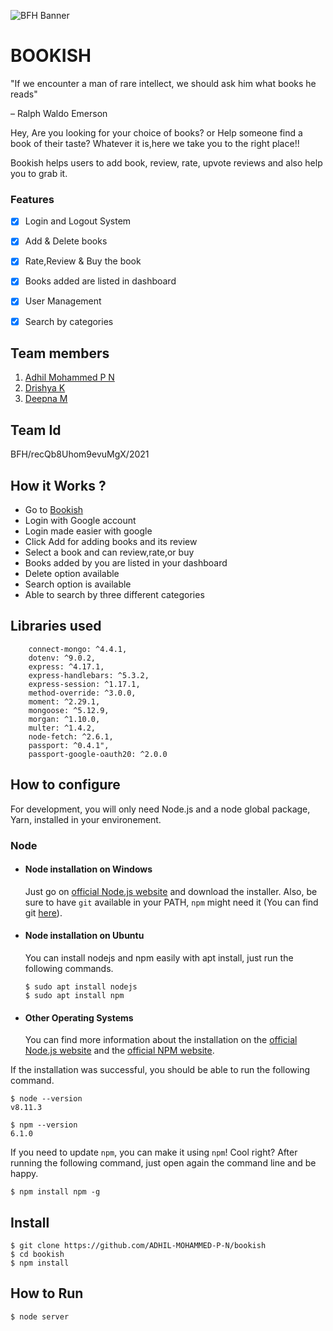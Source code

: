 ![BFH Banner](https://trello-attachments.s3.amazonaws.com/542e9c6316504d5797afbfb9/542e9c6316504d5797afbfc1/39dee8d993841943b5723510ce663233/Frame_19.png)

# BOOKISH
"If we encounter a man of rare intellect, we should ask him what books he reads"

– Ralph Waldo Emerson

Hey, Are you looking for your choice of books? or Help someone find a book of their taste? Whatever it is,here we take you to the right place!!

Bookish helps users to add book, review, rate, upvote reviews and also help you to grab it.

### Features
 - [x] Login and Logout System
 - [x] Add & Delete books
 - [x] Rate,Review & Buy the book
 - [x] Books added are listed in dashboard
 - [x] User Management
 - [x] Search by categories
 
  

## Team members
1. [Adhil Mohammed P N](https://github.com/ADHIL-MOHAMMED-P-N)
2. [Drishya K](https://github.com/drishyadamodaran)
3. [Deepna M](https://github.com/DEEPNA-M)

## Team Id
BFH/recQb8Uhom9evuMgX/2021


## How it Works ?
 * Go to [Bookish](http://bookish123.herokuapp.com)
 * Login with Google account
 * Login made easier with google
 * Click Add for adding books and its review
 * Select a book and can review,rate,or buy
 * Books added by you are listed in your dashboard
 * Delete option available
 * Search option is available
 * Able to search by three different categories

## Libraries used
        connect-mongo: ^4.4.1,
        dotenv: ^9.0.2,
        express: ^4.17.1,
        express-handlebars: ^5.3.2,
        express-session: ^1.17.1,
        method-override: ^3.0.0,
        moment: ^2.29.1,
        mongoose: ^5.12.9,
        morgan: ^1.10.0,
        multer: ^1.4.2,
        node-fetch: ^2.6.1,
        passport: ^0.4.1",
        passport-google-oauth20: ^2.0.0
        
## How to configure

For development, you will only need Node.js and a node global package, Yarn, installed in your environement.

### Node
- #### Node installation on Windows

  Just go on [official Node.js website](https://nodejs.org/) and download the installer.
Also, be sure to have `git` available in your PATH, `npm` might need it (You can find git [here](https://git-scm.com/)).

- #### Node installation on Ubuntu

  You can install nodejs and npm easily with apt install, just run the following commands.

      $ sudo apt install nodejs
      $ sudo apt install npm

- #### Other Operating Systems
  You can find more information about the installation on the [official Node.js website](https://nodejs.org/) and the [official NPM website](https://npmjs.org/).

If the installation was successful, you should be able to run the following command.

    $ node --version
    v8.11.3

    $ npm --version
    6.1.0

If you need to update `npm`, you can make it using `npm`! Cool right? After running the following command, just open again the command line and be happy.

    $ npm install npm -g

## Install

    $ git clone https://github.com/ADHIL-MOHAMMED-P-N/bookish
    $ cd bookish
    $ npm install

###
## How to Run

    $ node server
